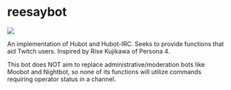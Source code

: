 reesaybot
=========
![](http://sega-addicts.com/wp-content/uploads/2014/04/20140416-195909_2105128-rise_kujikawa.jpg)

An implementation of Hubot and Hubot-IRC. Seeks to provide functions that aid Twitch users. Inspired by Rise Kujikawa of Persona 4.

This bot does NOT aim to replace administrative/moderation bots like Moobot and Nightbot, so none of its functions will utilize commands requiring operator status in a channel. 
